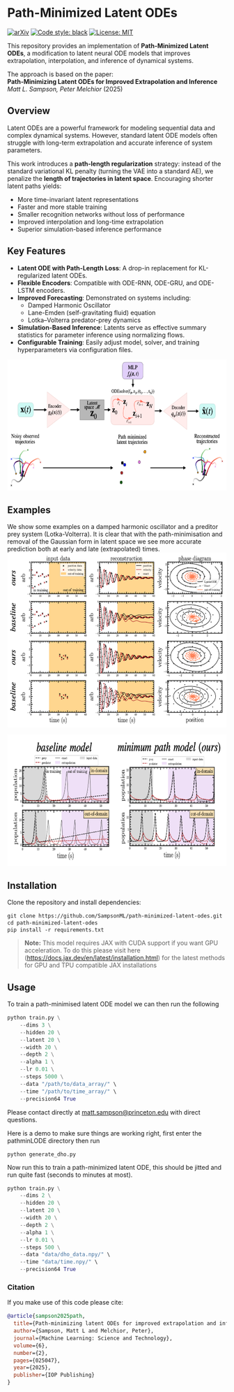 # Path-Minimized Latent ODEs
[![arXiv](https://img.shields.io/badge/arXiv-2410.08923-<COLOR>.svg)](https://arxiv.org/abs/2410.08923)
[![Code style: black](https://img.shields.io/badge/code%20style-black-000000.svg)](https://github.com/psf/black)
[![License: MIT](https://img.shields.io/badge/License-MIT-green.svg)](#license)

This repository provides an implementation of **Path-Minimized Latent ODEs**, a modification to latent neural ODE models that improves extrapolation, interpolation, and inference of dynamical systems.  

The approach is based on the paper:  
**Path-Minimizing Latent ODEs for Improved Extrapolation and Inference**  
*Matt L. Sampson, Peter Melchior* (2025) 

## Overview

Latent ODEs are a powerful framework for modeling sequential data and complex dynamical systems. However, standard latent ODE models often struggle with long-term extrapolation and accurate inference of system parameters.  

This work introduces a **path-length regularization** strategy: instead of the standard variational KL penalty (turning the VAE into a standard AE), we penalize the **length of trajectories in latent space**. Encouraging shorter latent paths yields:

- More time-invariant latent representations  
- Faster and more stable training  
- Smaller recognition networks without loss of performance  
- Improved interpolation and long-time extrapolation  
- Superior simulation-based inference performance  


## Key Features

- **Latent ODE with Path-Length Loss**: A drop-in replacement for KL-regularized latent ODEs.  
- **Flexible Encoders**: Compatible with ODE-RNN, ODE-GRU, and ODE-LSTM encoders.  
- **Improved Forecasting**: Demonstrated on systems including:
  - Damped Harmonic Oscillator  
  - Lane-Emden (self-gravitating fluid) equation  
  - Lotka–Volterra predator-prey dynamics  
- **Simulation-Based Inference**: Latents serve as effective summary statistics for parameter inference using normalizing flows.  
- **Configurable Training**: Easily adjust model, solver, and training hyperparameters via configuration files.  

<img src="/images/pipeline.png" height="300">


## Examples
We show some examples on a damped harmonic oscillator and a preditor prey system (Lotka-Volterra).
It is clear that with the path-minimisation and removal of the Gaussian form in latent space we see more accurate prediction both at early and late (extrapolated) times.
<img src="/images/harmonic.png" height="400">


<img src="/images/lotka-volterra.png" height="300">


## Installation

Clone the repository and install dependencies:

```shell
git clone https://github.com/SampsonML/path-minimized-latent-odes.git
cd path-minimized-latent-odes
pip install -r requirements.txt 
```
> **Note:** This model requires JAX with CUDA support if you want GPU acceleration.
> To do this please visit here (https://docs.jax.dev/en/latest/installation.html) for the latest methods for GPU and TPU compatible JAX installations


## Usage 
To train a path-minimised latent ODE model we can then run the following 
```python
python train.py \
    --dims 3 \
    --hidden 20 \
    --latent 20 \
    --width 20 \
    --depth 2 \
    --alpha 1 \
    --lr 0.01 \
    --steps 5000 \
    --data "/path/to/data_array/" \
    --time "/path/to/time_array/" \
    --precision64 True
```
Please contact directly at matt.sampson@princeton.edu with direct questions.

Here is a demo to make sure things are working right, first enter the pathminLODE directory then run
```shell
python generate_dho.py
```
Now run this to train a path-minimized latent ODE, this should be jitted and run quite fast (seconds to minutes at most).

```python
python train.py \
    --dims 2 \
    --hidden 20 \
    --latent 20 \
    --width 20 \
    --depth 2 \
    --alpha 1 \
    --lr 0.01 \
    --steps 500 \
    --data "data/dho_data.npy/" \
    --time "data/time.npy/" \
    --precision64 True
```


### Citation
If you make use of this code please cite:
```bibtex
@article{sampson2025path,
  title={Path-minimizing latent ODEs for improved extrapolation and inference},
  author={Sampson, Matt L and Melchior, Peter},
  journal={Machine Learning: Science and Technology},
  volume={6},
  number={2},
  pages={025047},
  year={2025},
  publisher={IOP Publishing}
}
```


